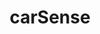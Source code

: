 ---
# Change the layout value to hidden to remove the page from the menu
layout: landing

# It serves as the alt attribute for the logo image
title: 'carSense'

# The logo of the menu item
logo: assets/images/menu-logos/carsense.svg

# The target url of the menu item
targetUrl: '#'

# The order of the menu item
order: 8

# The hover color
hoverColor: '#191919'
---